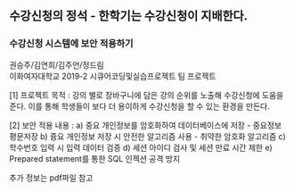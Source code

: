 ## 수강신청의 정석 - 한학기는 수강신청이 지배한다.
### 수강신청 시스템에 보안 적용하기
권승주/김연희/김주언/정드림  
이화여자대학교 2019-2 시큐어코딩및실습프로젝트 팀 프로젝트

[1] 프로젝트 목적 : 강의 별로 장바구니에 담은 강의 순위를 노출해 수강신청에 도움을 준다. 이를 통해 학생들이 보다 더 용이하게 수강신청을 할 수 있는 환경을 만든다.

[2] 보안 적용 내용 :
a) 중요 개인정보를 암호화하여 데이터베이스에 저장 - 중요정보 평문저장
b) 즁요 개인정보 저장 시 안전한 알고리즘 사용 - 취약한 암호화 알고리즘
c) 학수번호 입력 시 입력 데이터 검증
d) 세션 아이디 검사 및 세션 만료 시간 제한
e) Prepared statement를 통한 SQL 인젝션 공격 방지

추가 정보는 pdf파일 참고
